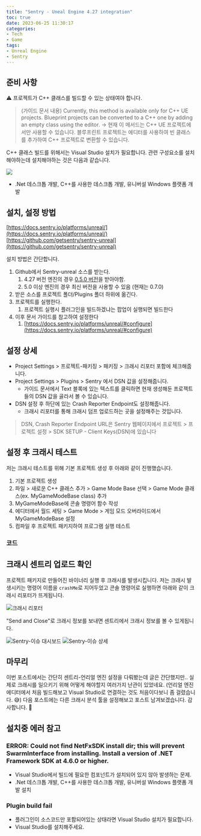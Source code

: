 ```yaml
---
title: "Sentry - Uneal Engine 4.27 integration"
toc: true
date: 2023-06-25 11:30:17
categories:
- Tech
- Game
tags:
- Unreal Engine
- Sentry
---
```


## 준비 사항

⚠️ 프로젝트가 C++ 클래스를 빌드할 수 있는 상태여야 합니다.

> (가이드 문서 내용) Currently, this method is available only for C++ UE projects. Blueprint projects can be converted to a C++ one by adding an empty class using the editor.
> → 현재 이 메서드는 C++ UE 프로젝트에서만 사용할 수 있습니다. 블루프린트 프로젝트는 에디터를 사용하여 빈 클래스를 추가하여 C++ 프로젝트로 변환할 수 있습니다.

C++ 클래스 빌드를 위해서는 Visual Studio 설치가 필요합니다.
관련 구성요소를 설치해야하는데 설치해야하는 것은 다음과 같습니다.

![](https://user-images.githubusercontent.com/5077086/248500526-69a886bc-17c8-4619-923e-6d645afa1121.png)

- .Net 데스크톱 개발, C++를 사용한 데스크톱 개발, 유니버설 Windows 플랫폼 개발

## 설치, 설정 방법

[https://docs.sentry.io/platforms/unreal/](https://docs.sentry.io/platforms/unreal/)
[https://github.com/getsentry/sentry-unreal](https://github.com/getsentry/sentry-unreal)

설치 방법은 간단합니다.

1. Github에서 Sentry-unreal 소스를 받는다.
    1. 4.27 버전 엔진의 경우 [0.5.0 버전](https://github.com/getsentry/sentry-unreal/releases/tag/0.5.0)을 받아야함. 
    2. 5.0 이상 엔진의 경우 최신 버전을 사용할 수 있음 (현재는 0.7.0)
2. 받은 소스를 프로젝트 폴더/Plugins 폴더 하위에 옮긴다.
3. 프로젝트를 실행한다.
    1. 프로젝트 실행시 플러그인을 빌드하겠냐는 팝업이 실행되면 빌드한다
4. 이후 문서 가이드를 참고하여 설정한다
    1. [https://docs.sentry.io/platforms/unreal/#configure](https://docs.sentry.io/platforms/unreal/#configure)

## 설정 상세

- Project Settings > 프로젝트-패키징 > 패키징 > 크래시 리포터 포함에 체크해줍니다. 
- Project Settings > Plugins > Sentry 에서 DSN 값을 설정해줍니다.
    - 가이드 문서에서 Text 블록에 있는 텍스트를 클릭하면 현재 생성해둔 프로젝트들의 DSN 값을 골라서 볼 수 있습니다.
- DSN 설정 후 하단에 있는 Crash Reporter Endpoint도 설정해줍니다.
    - 크래시 리포터를 통해 크래시 덤프 업로드하는 곳을 설정해주는 것입니다.

> DSN, Crash Reporter Endpoint URL은 Sentry 웹페이지에서 프로젝트 > 프로젝트 설정 > SDK SETUP - Client Keys(DSN)에 있습니다

## 설정 후 크래시 테스트

저는 크래시 테스트를 위해 기본 프로젝트 생성 후 아래와 같이 진행했습니다.

1. 기본 프로젝트 생성
2. 파일 > 새로운 C++ 클래스 추가 > Game Mode Base 선택 > Game Mode 클래스(ex. MyGameModeBase class) 추가
3. MyGameModeBase에 콘솔 명령어 함수 작성
4. 에디터에서 월드 세팅 > Game Mode > 게임 모드 오버라이드에서 MyGameModeBase 설정
5. 컴파일 후 프로젝트 패키지하여 프로그램 실행 테스트

### 코드

<script src="https://gist.github.com/pineoc/448834555138ae140775b10611002889.js"></script>

## 크래시 센트리 업로드 확인

프로젝트 패키지로 만들어진 바이너리 실행 후 크래시를 발생시킵니다.
저는 크래시 발생시키는 명령어 이름을 `crashMe`로 지어두었고 콘솔 명령어로 실행하면 아래와 같이 크래시 리포터가 뜨게됩니다.

![크래시 리포터](https://user-images.githubusercontent.com/5077086/250354005-5cde418e-4cc5-4fe8-b14c-bbeb24459f76.png)

"Send and Close"로 크래시 정보를 보내면 센트리에서 크래시 정보를 볼 수 있게됩니다.

![Sentry-이슈 대시보드](https://user-images.githubusercontent.com/5077086/250353644-ffb91ecf-e07e-4923-b7df-5e995c0703ce.png)
![Sentry-이슈 상세](https://user-images.githubusercontent.com/5077086/250353907-2c9740e5-5013-4c92-a736-8c96cb3abcd5.jpg)

## 마무리

이번 포스트에서는 간단히 센트리-언리얼 엔진 설정을 다뤄봤는데 글은 간단했지만..
실제로 크래시를 일으키기 위해 어떻게 해야할지 여러가지 난관이 있었네요.
(언리얼 엔진 에디터에서 처음 빌드해보고 Visual Studio로 연결하는 것도 처음이다보니 좀 걸렸습니다. 😅)
다음 포스트에는 다른 크래시 분석 툴을 설정해보고 포스트 남겨보겠습니다. 감사합니다. 🙏


## 설치중 에러 참고

### ERROR: Could not find NetFxSDK install dir; this will prevent SwarmInterface from installing. Install a version of .NET Framework SDK at 4.6.0 or higher.

- Visual Studio에서 빌드에 필요한 컴포넌트가 설치되어 있지 않아 발생하는 문제.
- .Net 데스크톱 개발, C++를 사용한 데스크톱 개발, 유니버설 Windows 플랫폼 개발 설치

### Plugin build fail

- 플러그인이 소스코드만 포함되어있는 상태라면 Visual Studio 설치가 필요합니다.
- Visual Studio를 설치해주세요.
